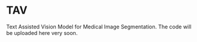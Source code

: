 # TAV
Text Assisted Vision Model for Medical Image Segmentation.
The code will be uploaded here very soon.
